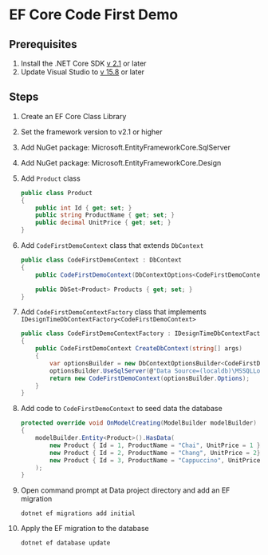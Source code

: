 # EF Core Code First Demo

## Prerequisites
1. Install the .NET Core SDK [v 2.1](https://www.microsoft.com/net/download/) or later
2. Update Visual Studio to [v 15.8](https://blogs.msdn.microsoft.com/visualstudio/2018/08/14/visual-studio-2017-version-15-8/) or later

## Steps
1. Create an EF Core Class Library
2. Set the framework version to v2.1 or higher
3. Add NuGet package: Microsoft.EntityFrameworkCore.SqlServer
4. Add NuGet package: Microsoft.EntityFrameworkCore.Design
5. Add `Product` class

    ```csharp
    public class Product
    {
        public int Id { get; set; }
        public string ProductName { get; set; }
        public decimal UnitPrice { get; set; }
    }
    ```

6. Add `CodeFirstDemoContext` class that extends `DbContext`

    ```csharp
    public class CodeFirstDemoContext : DbContext
    {
        public CodeFirstDemoContext(DbContextOptions<CodeFirstDemoContext> options) : base(options) { }

        public DbSet<Product> Products { get; set; }
    }
    ```

7. Add `CodeFirstDemoContextFactory` class that implements `IDesignTimeDbContextFactory<CodeFirstDemoContext>`

    ```csharp
    public class CodeFirstDemoContextFactory : IDesignTimeDbContextFactory<CodeFirstDemoContext>
    {
        public CodeFirstDemoContext CreateDbContext(string[] args)
        {
            var optionsBuilder = new DbContextOptionsBuilder<CodeFirstDemoContext>();
            optionsBuilder.UseSqlServer(@"Data Source=(localdb)\MSSQLLocalDB;initial catalog=CodeFirstDemo;Integrated Security=True; MultipleActiveResultSets=True");
            return new CodeFirstDemoContext(optionsBuilder.Options);
        }
    }
    ```

8. Add code to `CodeFirstDemoContext` to seed data the database

    ```csharp
    protected override void OnModelCreating(ModelBuilder modelBuilder)
    {
        modelBuilder.Entity<Product>().HasData(
            new Product { Id = 1, ProductName = "Chai", UnitPrice = 1 },
            new Product { Id = 2, ProductName = "Chang", UnitPrice = 2},
            new Product { Id = 3, ProductName = "Cappuccino", UnitPrice = 3 }
        );
    }
    ```

9. Open command prompt at Data project directory and add an EF migration

    ```
    dotnet ef migrations add initial
    ```

10. Apply the EF migration to the database

    ```
    dotnet ef database update
    ```
